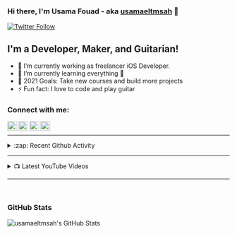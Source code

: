 ### Hi there, I'm Usama Fouad - aka [usamaeltmsah](https://www.linkedin.com/in/usama-fouad-270672110/) 👋

[![Twitter Follow](https://img.shields.io/twitter/follow/usama_fouad?color=1DA1F2&logo=twitter&style=for-the-badge)](https://twitter.com/usama_fouad)

## I'm a Developer, Maker, and Guitarian!

- 🔭 I’m currently working as freelancer iOS Developer.
- 🌱 I’m currently learning everything 🤣
- 🥅 2021 Goals: Take new courses and build more projects
- ⚡ Fun fact: I love to code and play guitar

### Connect with me:

[<img align="left" alt="Usama Fouad | YouTube" width="22px" src="https://images.vexels.com/media/users/3/137425/isolated/preview/f2ea1ded4d037633f687ee389a571086-youtube-icon-logo-by-vexels.png" />][youtube]
[<img align="left" alt="Usama Fouad | Twitter" width="22px" src="https://cdn3.iconfinder.com/data/icons/basicolor-reading-writing/24/077_twitter-512.png" />][twitter]
[<img align="left" alt="Usama Fouad | LinkedIn" width="22px" src="https://cdn4.iconfinder.com/data/icons/social-messaging-ui-color-shapes-2-free/128/social-linkedin-circle-512.png" />][linkedin]
[<img align="left" alt="Usama Fouad | Instagram" width="22px" src="https://upload.wikimedia.org/wikipedia/commons/thumb/a/a5/Instagram_icon.png/1024px-Instagram_icon.png" />][instagram]

<br />

---

<!--
<details>
  <summary>📕 Latest Blog Posts</summary>
-->
<!-- BLOG-POST-LIST:START -->
<!-- BLOG-POST-LIST:END -->

<!--
</details>
-->

<details>
  <summary>:zap: Recent Github Activity</summary>
  
<!--START_SECTION:activity-->
1. 🎉 Merged PR [#1](https://github.com/usamaeltmsah/iOS-Projects/pull/1) in [usamaeltmsah/iOS-Projects](https://github.com/usamaeltmsah/iOS-Projects)
2. 💪 Opened PR [#1](https://github.com/usamaeltmsah/iOS-Projects/pull/1) in [usamaeltmsah/iOS-Projects](https://github.com/usamaeltmsah/iOS-Projects)
3. 🎉 Merged PR [#6](https://github.com/usamaeltmsah/Day-Planner/pull/6) in [usamaeltmsah/Day-Planner](https://github.com/usamaeltmsah/Day-Planner)
4. 💪 Opened PR [#6](https://github.com/usamaeltmsah/Day-Planner/pull/6) in [usamaeltmsah/Day-Planner](https://github.com/usamaeltmsah/Day-Planner)
5. 🎉 Merged PR [#5](https://github.com/usamaeltmsah/Day-Planner/pull/5) in [usamaeltmsah/Day-Planner](https://github.com/usamaeltmsah/Day-Planner)
<!--END_SECTION:activity-->

</details>

---

<details>
  <summary>📺 Latest YouTube Videos</summary>
  
<!-- YOUTUBE:START -->
- [Day Planner - iOS App - Demo](https://www.youtube.com/watch?v=Lk2TXxJ44co)
- [Arduino with photo-resistor &lpar;LDR sensor&rpar;](https://www.youtube.com/watch?v=EKOt_JjvD5A)
- [Minesweeper-AI CS50 AI](https://www.youtube.com/watch?v=WALsiz1YkO0)
- [Tic-Tac-Toc Ai CS50 Project 0](https://www.youtube.com/watch?v=2wItjesIV6w)
- [CS50 AI Project 0  Degrees](https://www.youtube.com/watch?v=pMbC5iQUV7M)
<!-- YOUTUBE:END -->
  
</details>

---

<br />

### GitHub Stats

 <img align="left" alt="usamaeltmsah's GitHub Stats" src="https://github-readme-stats.vercel.app/api?username=usamaeltmsah&show_icons=true&theme=radical" />

[twitter]: https://twitter.com/usama_fouad
[youtube]: https://www.youtube.com/channel/UCKV_YQHNBqjjriKHUfe-2jg?view_as=subscriber
[instagram]: https://instagram.com/usama_fouad
[linkedin]: https://www.linkedin.com/in/usama-fouad-270672110/
